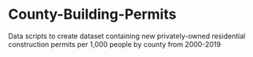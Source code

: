 # County-Building-Permits

Data scripts to create dataset containing new privately-owned residential construction permits per 1,000 people by county from 2000-2019
